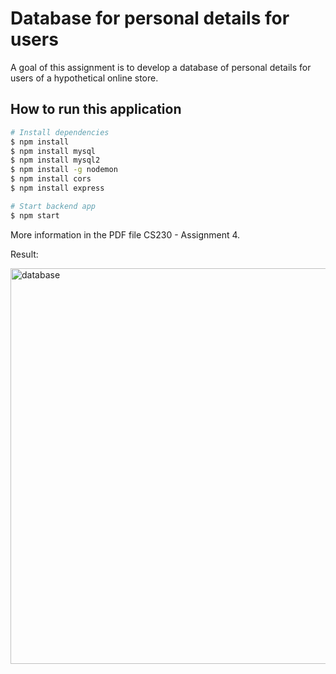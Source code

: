 # Database for personal details for users

A goal of this assignment is to develop a database of personal details for users
of a hypothetical online store.

## How to run this application

```bash
# Install dependencies
$ npm install
$ npm install mysql
$ npm install mysql2
$ npm install -g nodemon
$ npm install cors
$ npm install express
```

```bash
# Start backend app
$ npm start
```

More information in the PDF file CS230 - Assignment 4.

Result:

<img width="633" alt="database" src="https://github.com/tmshts/Web_Information_Processing/assets/74012536/1b444aeb-d655-428e-811a-cf656d560262">